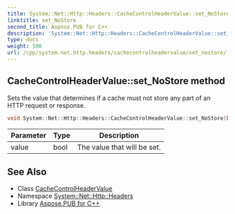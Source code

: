```yaml
---
title: System::Net::Http::Headers::CacheControlHeaderValue::set_NoStore method
linktitle: set_NoStore
second_title: Aspose.PUB for C++
description: 'System::Net::Http::Headers::CacheControlHeaderValue::set_NoStore method. Sets the value that determines if a cache must not store any part of an HTTP request or response in C++.'
type: docs
weight: 500
url: /cpp/system.net.http.headers/cachecontrolheadervalue/set_nostore/
---
```

## CacheControlHeaderValue::set_NoStore method


Sets the value that determines if a cache must not store any part of an HTTP request or response.

```cpp
void System::Net::Http::Headers::CacheControlHeaderValue::set_NoStore(bool value)
```


| Parameter | Type | Description |
| --- | --- | --- |
| value | bool | The value that will be set. |

## See Also

* Class [CacheControlHeaderValue](../)
* Namespace [System::Net::Http::Headers](../../)
* Library [Aspose.PUB for C++](../../../)
